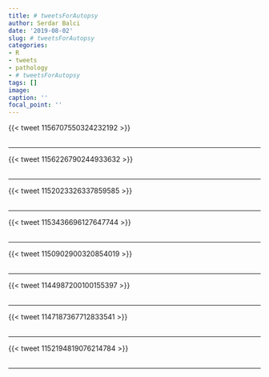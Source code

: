 ```yaml
---
title: # tweetsForAutopsy
author: Serdar Balci
date: '2019-08-02'
slug: # tweetsForAutopsy
categories:
- R
- tweets
- pathology
- # tweetsForAutopsy
tags: []
image:
caption: ''
focal_point: ''
---
```



{{< tweet 1156707550324232192 >}}
<br>
<br>
<hr>
{{< tweet 1156226790244933632 >}}
<br>
<br>
<hr>
{{< tweet 1152023326337859585 >}}
<br>
<br>
<hr>
{{< tweet 1153436696127647744 >}}
<br>
<br>
<hr>
{{< tweet 1150902900320854019 >}}
<br>
<br>
<hr>
{{< tweet 1144987200100155397 >}}
<br>
<br>
<hr>
{{< tweet 1147187367712833541 >}}
<br>
<br>
<hr>
{{< tweet 1152194819076214784 >}}
<br>
<br>
<hr>
